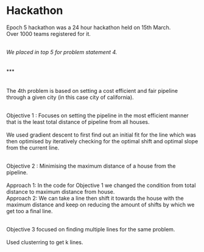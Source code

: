 # Hackathon

Epoch 5 hackathon was a 24 hour hackathon held on 15th March. <br>Over 1000 teams registered for it.<br><br>
<emphasis>

<i>We placed in top 5 for problem statement 4. </i></emphasis>
<br><br><br>***<br> <br> <br>
The 4th problem is based on setting a cost efficient and fair pipeline through a given city (in this case city of california).<br> <br>

Objective 1 : Focuses on setting the pipeline in the most efficient manner that is the least total distance of pipeline from all houses. <br><br>
We used gradient descent to first find out an initial fit for the line which was then optimised by iteratively checking for the optimal shift and optimal slope from the current line.<br> <br>

Objective 2 : Minimising the maximum distance of a house from the pipeline.<br><br>
Approach 1: In the code for Objective 1 we changed the condition from total distance to maximum distance from house.<br>
Approach 2: We can take a line then shift it towards the house with the maximum distance and keep on reducing the amount of shifts by which we get too a final line.<br> <br>

Objective 3 focused on finding multiple lines for the same problem.<br><br>
Used clusterring to get k lines.<br>
